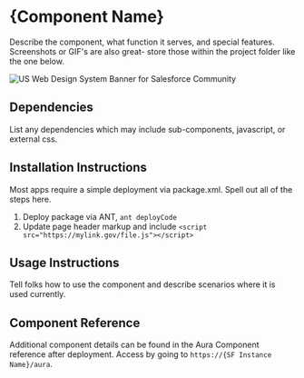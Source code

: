 # {Component Name}

Describe the component, what function it serves, and special features. Screenshots or GIF's are also great- store those within the project folder like the one below.

![US Web Design System Banner for Salesforce Community](banner-on-community.png)

## Dependencies

List any dependencies which may include sub-components, javascript, or external css.

## Installation Instructions

Most apps require a simple deployment via package.xml. Spell out all of the steps here.

1. Deploy package via ANT, `ant deployCode`
1. Update page header markup and include `<script src="https://mylink.gov/file.js"></script>`

## Usage Instructions

Tell folks how to use the component and describe scenarios where it is used currently.

## Component Reference

Additional component details can be found in the Aura Component reference after deployment. Access by going to `https://{SF Instance Name}/aura`.
